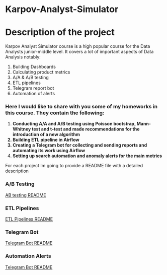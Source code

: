 # Karpov-Analyst-Simulator

<h1> Description of the project </h1>

Karpov Analyst Simulator course is a high popular course for the Data Analysts junior-middle level. It covers a lot of important aspects of Data Analysis notably: 

1. Building Dashboards
2. Calculating product metrics
3. A/A & A/B testing
4. ETL pipelines
5. Telegram report bot
6. Automation of alerts

<h3> Here I would like to share with you some of my homeworks in this course. They contain the following: </h3>


1. <b>Conducting A/A and A/B testing using Poisson bootstrap, Mann-Whitney test and t-test and made recommendations for the introduction of a new algorithm
2. Building ETL pipeline in Airflow
3. Creating a Telegram bot for collecting and sending reports and automating its work using Airflow
4. Setting up search automation and anomaly alerts for the main metrics</b>

For each project Im going to provide a README file with a detailed description

<h3> A/B Testing </h3>
<a href="https://github.com/egorkapot/Karpov-Analyst-Simulator/blob/main/AB_testing_Readme.md"> AB testing README </a>

<h3> ETL Pipelines </h3>
<a href="https://github.com/egorkapot/Karpov-Analyst-Simulator/blob/main/ETL_Readme.md"> ETL Pipelines README </a>

<h3> Telegram Bot </h3>
<a href="https://github.com/egorkapot/Karpov-Analyst-Simulator/blob/main/emakarov_report.py"> Telegram Bot README </a>

<h3> Automation Alerts </h3>
<a href="https://github.com/egorkapot/Karpov-Analyst-Simulator/blob/main/Automation_Alerts_Readme.md"> Telegram Bot README </a>



